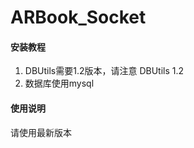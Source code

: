 # ARBook_Socket

#### 安装教程

1.  DBUtils需要1.2版本，请注意
DBUtils                   1.2
2.  数据库使用mysql

#### 使用说明

请使用最新版本



